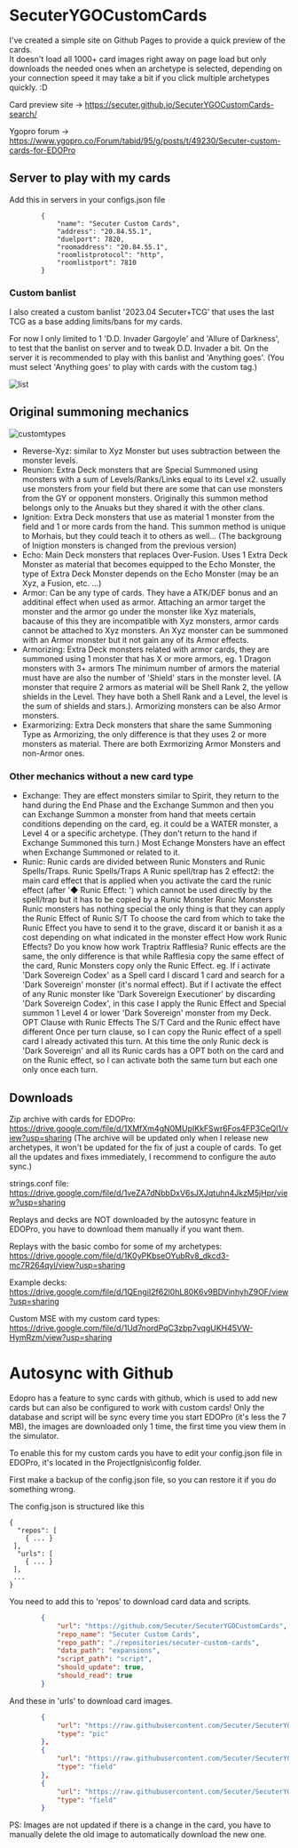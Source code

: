 # SecuterYGOCustomCards
I've created a simple site on Github Pages to provide a quick preview of the cards.<br>
It doesn't load all 1000+ card images right away on page load but only downloads the needed ones when an archetype is selected, depending on your connection speed it may take a bit if you click multiple archetypes quickly. :D

Card preview site -> https://secuter.github.io/SecuterYGOCustomCards-search/

Ygopro forum -> https://www.ygopro.co/Forum/tabid/95/g/posts/t/49230/Secuter-custom-cards-for-EDOPro

## Server to play with my cards
Add this in servers in your configs.json file
```
		{
			"name": "Secuter Custom Cards",
			"address": "20.84.55.1",
			"duelport": 7820,
			"roomaddress": "20.84.55.1",
			"roomlistprotocol": "http",
			"roomlistport": 7810
		}
```

### Custom banlist
I also created a custom banlist '2023.04 Secuter+TCG' that uses the last TCG as a base adding limits/bans for my cards.

For now I only limited to 1 'D.D. Invader Gargoyle' and 'Allure of Darkness', to test that the banlist on server and to tweak D.D. Invader a bit.
On the server it is recommended to play with this banlist and 'Anything goes'. (You must select 'Anything goes' to play with cards with the custom tag.)

![list](https://imgur.com/PLHi5mS.png)

## Original summoning mechanics
![customtypes](https://imgur.com/YBo3tZU.png)
- Reverse-Xyz: similar to Xyz Monster but uses subtraction between the monster levels.
- Reunion: Extra Deck monsters that are Special Summoned using monsters with a sum of Levels/Ranks/Links equal to its Level x2.
usually use monsters from your field but there are some that can use monsters from the GY or opponent monsters.
Originally this summon method belongs only to the Anuaks but they shared it with the other clans.
- Ignition: Extra Deck monsters that use as material 1 monster from the field and 1 or more cards from the hand.
This summon method is unique to Morhais, but they could teach it to others as well... (The backgroung of Inigtion monsters is changed from the previous version)
- Echo: Main Deck monsters that replaces Over-Fusion. Uses 1 Extra Deck Monster as material that becomes equipped to the Echo Monster, the type of Extra Deck Monster depends on the Echo Monster (may be an Xyz, a Fusion, etc. ...)
- Armor: Can be any type of cards. They have a ATK/DEF bonus and an additinal effect when used as armor. Attaching an armor target the monster and the armor go under the monster like Xyz materials, bacause of this they are incompatible with Xyz monsters, armor cards cannot be attached to Xyz monsters. An Xyz monster can be summoned with an Armor monster but it not gain any of its Armor effects.
- Armorizing: Extra Deck monsters related with armor cards, they are summoned using 1 monster that has X or more armors, eg. 1 Dragon monsters with 3+ armors
The minimum number of armors the material must have are also the number of 'Shield' stars in the monster level. (A monster that require 2 armors as material will be Shell Rank 2, the yellow shields in the Level. They have both a Shell Rank and a Level, the level is the sum of shields and stars.). Armorizing monsters can be also Armor monsters.
- Exarmorizing: Extra Deck monsters that share the same Summoning Type as Armorizing, the only difference is that they uses 2 or more monsters as material. There are both Exrmorizing Armor Monsters and non-Armor ones.
### Other mechanics without a new card type
- Exchange: They are effect monsters similar to Spirit, they return to the hand during the End Phase and the Exchange Summon and then you can Exchange Summon a monster from hand that meets certain conditions depending on the card, eg. it could be a WATER monster, a Level 4 or a specific archetype. (They don't return to the hand if Exchange Summoned this turn.) Most Echange Monsters have an effect when Exchange Summoned or related to it.
- Runic:
Runic cards are divided between Runic Monsters and Runic Spells/Traps.
Runic Spells/Traps
A Runic spell/trap has 2 effect2:
the main card effect that is applied when you activate the card
the runic effect (after '◆ Runic Effect: ') which cannot be used directly by the spell/trap but it has to be copied by a Runic Monster
Runic Monsters
Runic monsters has nothing special the only thing is that they can apply the Runic Effect of Runic S/T
To choose the card from which to take the Runic Effect you have to send it to the grave, discard it or banish it as a cost depending on what indicated in the monster effect
How work Runic Effects?
Do you know how work Traptrix Rafflesia? Runic effects are the same, the only difference is that while Rafflesia copy the same effect of the card, Runic Monsters copy only the Runic Effect.
eg. If i activate 'Dark Sovereign Codex' as a Spell card I discard 1 card and search for a 'Dark Sovereign' monster (it's normal effect).
But if I activate the effect of any Runic monster like 'Dark Sovereign Executioner' by discarding 'Dark Sovereign Codex', in this case I apply the Runic Effect and Special summon 1 Level 4 or lower 'Dark Sovereign' monster from my Deck.
OPT Clause with Runic Effects
The S/T Card and the Runic effect have different Once per turn clause, so I can copy the Runic effect of a spell card I already activated this turn. At this time the only Runic deck is 'Dark Sovereign' and all its Runic cards has a OPT both on the card and on the Runic effect, so I can activate both the same turn but each one only once each turn.

## Downloads
Zip archive with cards for EDOPro: https://drive.google.com/file/d/1XMfXm4gN0MUpIKkFSwr6Fos4FP3CeQl1/view?usp=sharing
(The archive will be updated only when I release new archetypes, it won't be updated for the fix of just a couple of cards. To get all the updates and fixes immediately, I recommend to configure the auto sync.)

strings.conf file: https://drive.google.com/file/d/1veZA7dNbbDxV6sJXJqtuhn4JkzM5jHpr/view?usp=sharing

Replays and decks are NOT downloaded by the autosync feature in EDOPro, you have to download them manually if you want them.

Replays with the basic combo for some of my archetypes: https://drive.google.com/file/d/1K0yPKbseOYubRv8_dkcd3-mc7R264qyl/view?usp=sharing

Example decks: https://drive.google.com/file/d/1QEngiI2f62l0hL80K6v9BDVinhyhZ9OF/view?usp=sharing

Custom MSE with my custom card types: https://drive.google.com/file/d/1Ud7nordPqC3zbp7vqgUKH45VW-HymRzm/view?usp=sharing 

# Autosync with Github

Edopro has a feature to sync cards with github, which is used to add new cards but can also be configured to work with custom cards!
Only the database and script will be sync every time you start EDOPro (it's less the 7 MB), the images are downloaded only 1 time, the first time you view them in the simulator.

To enable this for my custom cards you have to edit your config.json file in EDOPro, it's located in the ProjectIgnis\config folder.

First make a backup of the config.json file, so you can restore it if you do something wrong.

The config.json is structured like this
```
{
  "repos": [
    { ... }
 ],
  "urls": [
    { ... }
 ],
 ...
}
```

You need to add this to 'repos' to download card data and scripts.
```json
		{
			"url": "https://github.com/Secuter/SecuterYGOCustomCards",
			"repo_name": "Secuter Custom Cards",
			"repo_path": "./repositories/secuter-custom-cards",
			"data_path": "expansions",
			"script_path": "script",
			"should_update": true,
			"should_read": true
		}
```

And these in 'urls' to download card images.
```json
		{
			"url": "https://raw.githubusercontent.com/Secuter/SecuterYGOCustomCards-pics/master/{}.png",
			"type": "pic"
		},
		{
			"url": "https://raw.githubusercontent.com/Secuter/SecuterYGOCustomCards-pics/master/field/{}.png",
			"type": "field"
		},
		{
			"url": "https://raw.githubusercontent.com/Secuter/SecuterYGOCustomCards-pics/master/field/{}.jpg",
			"type": "field"
		}
```

PS: Images are not updated if there is a change in the card, you have to manually delete the old image to automatically download the new one.
